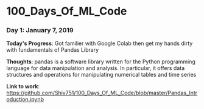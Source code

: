 # 100_Days_Of_ML_Code


### Day 1: January 7, 2019

**Today's Progress**: Got familier with Google Colab then get my hands dirty with fundamentals of Pandas Library 

**Thoughts**: pandas is a software library written for the Python programming language for data manipulation and analysis. In particular, it offers data structures and operations for manipulating numerical tables and time series

**Link to work**: https://github.com/Shiv751/100_Days_Of_ML_Code/blob/master/Pandas_Introduction.ipynb
